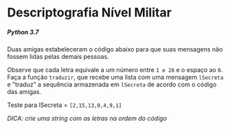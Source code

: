 # Descriptografia Nível Militar
##### Python 3.7
Duas amigas estabeleceram o código abaixo para que suas mensagens não fossem lidas pelas demais pessoas.

Observe que cada letra equivale a um número entre `1 e 26` e o espaço ao `0`.
Faça a função `traduzir`, que recebe uma lista com uma mensagem `lSecreta` e "traduz" a sequência armazenada em `lSecreta` de acordo com o código das amigas.


Teste para lSecreta = `[2,15,13,0,4,9,1]`

_DICA: crie uma string com as letras na ordem do código_
